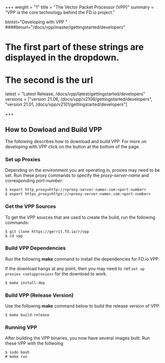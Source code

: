 +++
weight = "1"
title = "The Vector Packet Processor (VPP)"
summary = "VPP is the core technology behind the FD.io project."

btntxt="Developing with VPP "
####btnurl="/docs/vpp/master/gettingstarted/developers"

# The first part of these strings are displayed in the dropdown.
# The second is the url
latest = "Latest Release, /docs/vpp/latest/gettingstarted/developers"
versions = ["version 21.06, /docs/vpp/v2106/gettingstarted/developers",
	"version 21.01, /docs/vpp/v2101/gettingstarted/developers"]

+++

## How to Dowload and Build VPP

The following describes how to download and build VPP. For more on developing with
VPP click on the button at the bottom of the page.

### Set up Proxies

Depending on the environment you are operating in, proxies may need to be set. 
Run these proxy commands to specify the *proxy-server-name* and corresponding *port-number*:

``` console
$ export http_proxy=http://<proxy-server-name>.com:<port-number>
$ export https_proxy=https://<proxy-server-name>.com:<port-number>
```

### Get the VPP Sources

To get the VPP sources that are used to create the build, run the following commands:

``` console
$ git clone https://gerrit.fd.io/r/vpp
$ cd vpp
```

### Build VPP Dependencies

Run the following **make** command to install the dependencies for FD.io VPP. 

If the download hangs at any point, then you may need to 
:ref:`set up proxies <setupproxies>` for the download to work.

``` console
$ make install-dep
```

### Build VPP (Release Version)

Use the following **make** command below to build the release version of VPP.

``` console
$ make build-release
```

### Running VPP

After building the VPP binaries, you now have several images built. Run these VPP
with the follwoing

``` console
$ sudo bash
# make run
```

